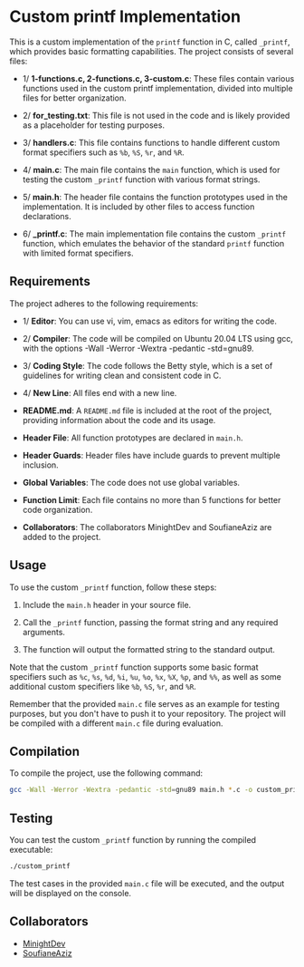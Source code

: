 # Custom printf Implementation

This is a custom implementation of the `printf` function in C, called `_printf`, which provides basic formatting capabilities. The project consists of several files:

- 1/ **1-functions.c, 2-functions.c, 3-custom.c**: These files contain various functions used in the custom printf implementation, divided into multiple files for better organization.

- 2/ **for_testing.txt**: This file is not used in the code and is likely provided as a placeholder for testing purposes.

- 3/ **handlers.c**: This file contains functions to handle different custom format specifiers such as `%b`, `%S`, `%r`, and `%R`.

- 4/ **main.c**: The main file contains the `main` function, which is used for testing the custom `_printf` function with various format strings.

- 5/ **main.h**: The header file contains the function prototypes used in the implementation. It is included by other files to access function declarations.

- 6/ **_printf.c**: The main implementation file contains the custom `_printf` function, which emulates the behavior of the standard `printf` function with limited format specifiers.

## Requirements

The project adheres to the following requirements:

- 1/ **Editor**: You can use vi, vim, emacs as editors for writing the code.

- 2/ **Compiler**: The code will be compiled on Ubuntu 20.04 LTS using gcc, with the options -Wall -Werror -Wextra -pedantic -std=gnu89.

- 3/ **Coding Style**: The code follows the Betty style, which is a set of guidelines for writing clean and consistent code in C.

- 4/ **New Line**: All files end with a new line.

- **README.md**: A `README.md` file is included at the root of the project, providing information about the code and its usage.

- **Header File**: All function prototypes are declared in `main.h`.

- **Header Guards**: Header files have include guards to prevent multiple inclusion.

- **Global Variables**: The code does not use global variables.

- **Function Limit**: Each file contains no more than 5 functions for better code organization.

- **Collaborators**: The collaborators MinightDev and SoufianeAziz are added to the project.

## Usage

To use the custom `_printf` function, follow these steps:

1. Include the `main.h` header in your source file.

2. Call the `_printf` function, passing the format string and any required arguments.

3. The function will output the formatted string to the standard output.

Note that the custom `_printf` function supports some basic format specifiers such as `%c`, `%s`, `%d`, `%i`, `%u`, `%o`, `%x`, `%X`, `%p`, and `%%`, as well as some additional custom specifiers like `%b`, `%S`, `%r`, and `%R`.

Remember that the provided `main.c` file serves as an example for testing purposes, but you don't have to push it to your repository. The project will be compiled with a different `main.c` file during evaluation.

## Compilation

To compile the project, use the following command:

```bash
gcc -Wall -Werror -Wextra -pedantic -std=gnu89 main.h *.c -o custom_printf
```

## Testing

You can test the custom `_printf` function by running the compiled executable:

```bash
./custom_printf
```

The test cases in the provided `main.c` file will be executed, and the output will be displayed on the console.

## Collaborators

- [MinightDev](https://github.com/MinightDev)
- [SoufianeAziz](https://github.com/SoufianeAziz)
